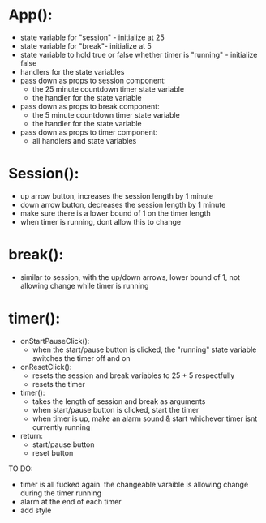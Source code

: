 # App():
- state variable for "session" - initialize at 25
- state variable for "break"- initialize at 5
- state variable to hold true or false whether timer is "running" - initialize false
- handlers for the state variables 
- pass down as props to session component:
    - the 25 minute countdown timer state variable
    - the handler for the state variable
- pass down as props to break component:
    - the 5 minute countdown timer state variable
    - the handler for the state variable
- pass down as props to timer component:
    - all handlers and state variables
# Session():
- up arrow button, increases the session length by 1 minute
- down arrow button, decreases the session length by 1 minute
- make sure there is a lower bound of 1 on the timer length
- when timer is running, dont allow this to change
# break():
- similar to session, with the up/down arrows, lower bound of 1, not allowing change while timer is running
# timer():
- onStartPauseClick():
    - when the start/pause button is clicked, the "running" state variable switches the timer off and on
- onResetClick():
    - resets the session and break variables to 25 + 5 respectfully
    - resets the timer 
- timer():
    - takes the length of session and break as arguments
    - when start/pause button is clicked, start the timer
    - when timer is up, make an alarm sound & start whichever timer isnt currently running
- return:
    - start/pause button
    - reset button


TO DO:
- timer is all fucked again. the changeable varaible is allowing change during the timer running
- alarm at the end of each timer
- add style